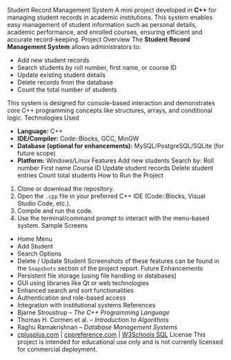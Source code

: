 Student Record Management System
A mini project developed in **C++** for managing student records in academic institutions. This system enables easy management of student information such as personal details, academic performance, and enrolled courses, ensuring efficient and accurate record-keeping.
Project Overview
The **Student Record Management System** allows administrators to:
- Add new student records
- Search students by roll number, first name, or course ID
- Update existing student details
- Delete records from the database
- Count the total number of students

This system is designed for console-based interaction and demonstrates core C++ programming concepts like structures, arrays, and conditional logic.
Technologies Used
- **Language:** C++
- **IDE/Compiler:** Code::Blocks, GCC, MinGW
- **Database (optional for enhancements):** MySQL/PostgreSQL/SQLite (for future scope)
- **Platform:** Windows/Linux
Features
Add new students
Search by:
Roll number
First name
Course ID
Update student records
Delete student entries
Count total students
How to Run the Project
1. Clone or download the repository.
2. Open the `.cpp` file in your preferred C++ IDE (Code::Blocks, Visual Studio Code, etc.).
3. Compile and run the code.
4. Use the terminal/command prompt to interact with the menu-based system.
Sample Screens
- Home Menu
- Add Student
- Search Options
- Delete / Update Student
 Screenshots of these features can be found in the `Snapshots` section of the project report.
Future Enhancements
- Persistent file storage (using file handling or databases)
- GUI using libraries like Qt or web technologies
- Enhanced search and sort functionalities
- Authentication and role-based access
- Integration with institutional systems
 References
- Bjarne Stroustrup – *The C++ Programming Language*
- Thomas H. Cormen et al. – *Introduction to Algorithms*
- Raghu Ramakrishnan – *Database Management Systems*
- [cplusplus.com](http://www.cplusplus.com) | [cppreference.com](https://en.cppreference.com/) | [W3Schools SQL](https://www.w3schools.com/sql/)
License
This project is intended for educational use only and is not currently licensed for commercial deployment.
